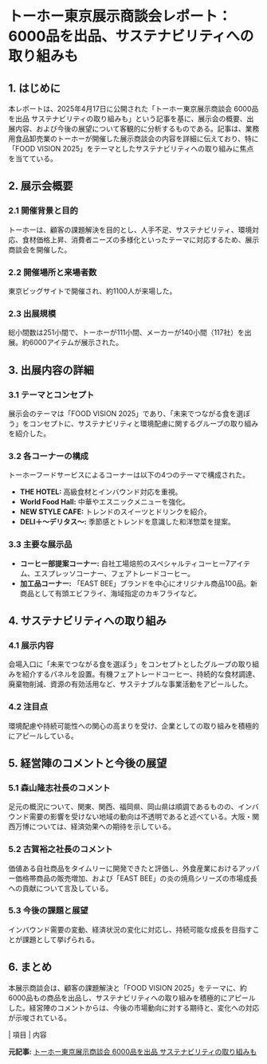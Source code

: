 # トーホー東京展示商談会レポート：6000品を出品、サステナビリティへの取り組みも

## 1. はじめに

本レポートは、2025年4月17日に公開された「トーホー東京展示商談会 6000品を出品 サステナビリティの取り組みも」という記事を基に、展示会の概要、出展内容、および今後の展望について客観的に分析するものである。記事は、業務用食品卸売業のトーホーが開催した展示商談会の内容を詳細に伝えており、特に「FOOD VISION 2025」をテーマとしたサステナビリティへの取り組みに焦点を当てている。

## 2. 展示会概要

### 2.1 開催背景と目的

トーホーは、顧客の課題解決を目的とし、人手不足、サステナビリティ、環境対応、食材価格上昇、消費者ニーズの多様化といったテーマに対応するため、展示商談会を開催した。

### 2.2 開催場所と来場者数

東京ビッグサイトで開催され、約1100人が来場した。

### 2.3 出展規模

総小間数は251小間で、トーホーが111小間、メーカーが140小間（117社）を出展。約6000アイテムが展示された。

## 3. 出展内容の詳細

### 3.1 テーマとコンセプト

展示会のテーマは「FOOD VISION 2025」であり、「未来でつながる食を選ぼう」をコンセプトに、サステナビリティと環境配慮に関するグループの取り組みを紹介した。

### 3.2 各コーナーの構成

トーホーフードサービスによるコーナーは以下の4つのテーマで構成された。

* **THE HOTEL:** 高級食材とインバウンド対応を重視。
* **World Food Hall:** 中華やエスニックメニューを強化。
* **NEW STYLE CAFE:** トレンドのスイーツとドリンクを紹介。
* **DELI＋～デリタス～:** 季節感とトレンドを意識した和洋惣菜を提案。

### 3.3 主要な展示品

* **コーヒー部提案コーナー:** 自社工場焙煎のスペシャルティコーヒー7アイテム、エスプレッソコーナー、フェアトレードコーヒー。
* **加工品コーナー:** 「EAST BEE」ブランドを中心にオリジナル商品100品。新商品として有頭エビフライ、海域指定のカキフライなど。

## 4. サステナビリティへの取り組み

### 4.1 展示内容

会場入口に「未来でつながる食を選ぼう」をコンセプトとしたグループの取り組みを紹介するパネルを設置。有機フェアトレードコーヒー、持続的な食材調達、廃棄物削減、資源の有効活用など、サステナブルな事業活動をアピールした。

### 4.2 注目点

環境配慮や持続可能性への関心の高まりを受け、企業としての取り組みを積極的にアピールしている。

## 5. 経営陣のコメントと今後の展望

### 5.1 森山隆志社長のコメント

足元の概況について、関東、関西、福岡県、岡山県は順調であるものの、インバウンド需要の影響を受けない地域の動向は不透明であると述べている。大阪・関西万博については、経済効果への期待を示している。

### 5.2 古賀裕之社長のコメント

価値ある自社商品をタイムリーに開発できたと評価し、外食産業におけるアッパー価格帯商品の販売増加、および「EAST BEE」の炎の焼鳥シリーズの市場成長への貢献について言及している。

### 5.3 今後の課題と展望

インバウンド需要の変動、経済状況の変化に対応し、持続可能な成長を目指すことが課題として挙げられる。

## 6. まとめ

本展示商談会は、顧客の課題解決と「FOOD VISION 2025」をテーマに、約6000品もの商品を出品し、サステナビリティへの取り組みを積極的にアピールした。経営陣のコメントからは、今後の市場動向に対する期待と、変化への対応が示唆されている。

| 項目 | 内容 

**元記事:** [トーホー東京展示商談会 6000品を出品 サステナビリティの取り組みも](https://shokuhin.net/119639/2025/04/17/ryutu/orosi/業務用/)